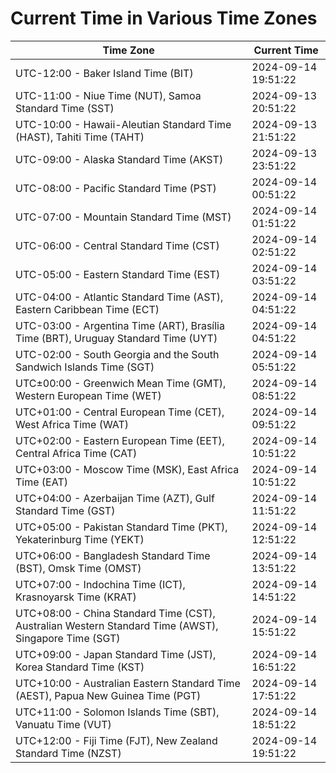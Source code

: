 # Current Time in Various Time Zones

| Time Zone | Current Time |
|-----------|--------------|
| UTC-12:00 - Baker Island Time (BIT) | 2024-09-14 19:51:22 |
| UTC-11:00 - Niue Time (NUT), Samoa Standard Time (SST) | 2024-09-13 20:51:22 |
| UTC-10:00 - Hawaii-Aleutian Standard Time (HAST), Tahiti Time (TAHT) | 2024-09-13 21:51:22 |
| UTC-09:00 - Alaska Standard Time (AKST) | 2024-09-13 23:51:22 |
| UTC-08:00 - Pacific Standard Time (PST) | 2024-09-14 00:51:22 |
| UTC-07:00 - Mountain Standard Time (MST) | 2024-09-14 01:51:22 |
| UTC-06:00 - Central Standard Time (CST) | 2024-09-14 02:51:22 |
| UTC-05:00 - Eastern Standard Time (EST) | 2024-09-14 03:51:22 |
| UTC-04:00 - Atlantic Standard Time (AST), Eastern Caribbean Time (ECT) | 2024-09-14 04:51:22 |
| UTC-03:00 - Argentina Time (ART), Brasília Time (BRT), Uruguay Standard Time (UYT) | 2024-09-14 04:51:22 |
| UTC-02:00 - South Georgia and the South Sandwich Islands Time (SGT) | 2024-09-14 05:51:22 |
| UTC±00:00 - Greenwich Mean Time (GMT), Western European Time (WET) | 2024-09-14 08:51:22 |
| UTC+01:00 - Central European Time (CET), West Africa Time (WAT) | 2024-09-14 09:51:22 |
| UTC+02:00 - Eastern European Time (EET), Central Africa Time (CAT) | 2024-09-14 10:51:22 |
| UTC+03:00 - Moscow Time (MSK), East Africa Time (EAT) | 2024-09-14 10:51:22 |
| UTC+04:00 - Azerbaijan Time (AZT), Gulf Standard Time (GST) | 2024-09-14 11:51:22 |
| UTC+05:00 - Pakistan Standard Time (PKT), Yekaterinburg Time (YEKT) | 2024-09-14 12:51:22 |
| UTC+06:00 - Bangladesh Standard Time (BST), Omsk Time (OMST) | 2024-09-14 13:51:22 |
| UTC+07:00 - Indochina Time (ICT), Krasnoyarsk Time (KRAT) | 2024-09-14 14:51:22 |
| UTC+08:00 - China Standard Time (CST), Australian Western Standard Time (AWST), Singapore Time (SGT) | 2024-09-14 15:51:22 |
| UTC+09:00 - Japan Standard Time (JST), Korea Standard Time (KST) | 2024-09-14 16:51:22 |
| UTC+10:00 - Australian Eastern Standard Time (AEST), Papua New Guinea Time (PGT) | 2024-09-14 17:51:22 |
| UTC+11:00 - Solomon Islands Time (SBT), Vanuatu Time (VUT) | 2024-09-14 18:51:22 |
| UTC+12:00 - Fiji Time (FJT), New Zealand Standard Time (NZST) | 2024-09-14 19:51:22 |
